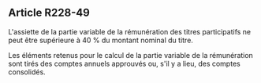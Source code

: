 Article R228-49
----
L'assiette de la partie variable de la rémunération des titres participatifs ne
peut être supérieure à 40 % du montant nominal du titre.

Les éléments retenus pour le calcul de la partie variable de la rémunération
sont tirés des comptes annuels approuvés ou, s'il y a lieu, des comptes
consolidés.
